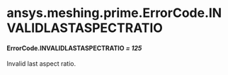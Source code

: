 # ansys.meshing.prime.ErrorCode.INVALIDLASTASPECTRATIO

#### ErrorCode.INVALIDLASTASPECTRATIO *= 125*

Invalid last aspect ratio.

<!-- !! processed by numpydoc !! -->
